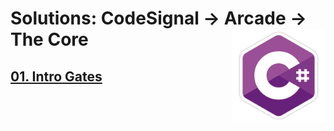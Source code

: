 # Solutions: CodeSignal -> Arcade -> The Core <img src="https://github.com/levonaramyan/ISTC_C-_Professional/blob/master/C_sharp_logo.png" align="right" width="150px" height="150px" />
## [01. Intro Gates](https://github.com/levonaramyan/CodeFights_Tasks/tree/master/Arcade/The%20Core/01.%20Intro%20Gates)
